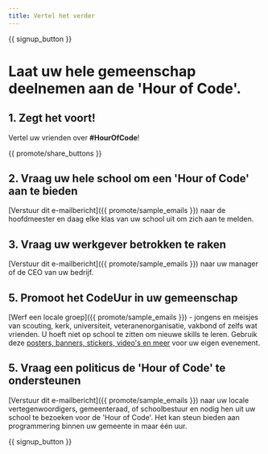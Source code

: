 ```yaml
---
title: Vertel het verder
---
```


{{ signup_button }}

# Laat uw hele gemeenschap deelnemen aan de 'Hour of Code'.

## 1. Zegt het voort!

Vertel uw vrienden over **#HourOfCode**!

{{ promote/share_buttons }}

## 2. Vraag uw hele school om een 'Hour of Code' aan te bieden

[Verstuur dit e-mailbericht]({{ promote/sample_emails }}) naar de hoofdmeester en daag elke klas van uw school uit om zich aan te melden.

## 3. Vraag uw werkgever betrokken te raken

[Verstuur dit e-mailbericht]({{ promote/sample_emails }}) naar uw manager of de CEO van uw bedrijf.

## 5. Promoot het CodeUur in uw gemeenschap

[Werf een locale groep]({{ promote/sample_emails }}) - jongens en meisjes van scouting, kerk, universiteit, veteranenorganisatie, vakbond of zelfs wat vrienden. U hoeft niet op school te zitten om nieuwe skills te leren. Gebruik deze [posters, banners, stickers, video's en meer](/promote/resources) voor uw eigen evenement.

## 5. Vraag een politicus de 'Hour of Code' te ondersteunen

[Verstuur dit e-mailbericht]({{ promote/sample_emails }}) naar uw locale vertegenwoordigers, gemeenteraad, of schoolbestuur en nodig hen uit uw school te bezoeken voor de 'Hour of Code'. Het kan steun bieden aan programmering binnen uw gemeente in maar één uur.

{{ signup_button }}